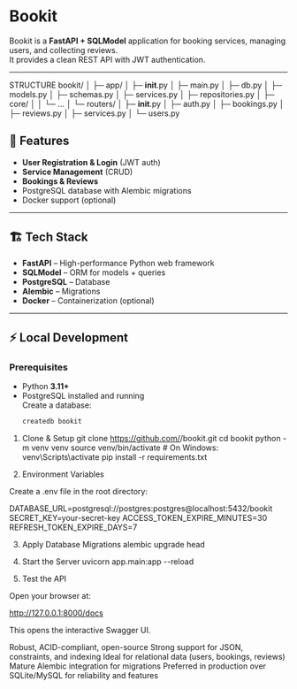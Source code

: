 # Bookit

Bookit is a **FastAPI + SQLModel** application for booking services, managing users, and collecting reviews.  
It provides a clean REST API with JWT authentication.

---
STRUCTURE
bookit/
│
├─ app/
│   ├─ __init__.py
│   ├─ main.py
│   ├─ db.py
│   ├─ models.py
│   ├─ schemas.py
│   ├─ services.py
│   ├─ repositories.py
│   ├─ core/
│   │   └─ ...
│   └─ routers/
│       ├─ __init__.py
│       ├─ auth.py
│       ├─ bookings.py
│       ├─ reviews.py
│       ├─ services.py
│       └─ users.py


## 🚀 Features

- **User Registration & Login** (JWT auth)
- **Service Management** (CRUD)
- **Bookings & Reviews**
- PostgreSQL database with Alembic migrations
- Docker support (optional)

---

## 🏗️ Tech Stack

- **FastAPI** – High-performance Python web framework
- **SQLModel** – ORM for models + queries
- **PostgreSQL** – Database
- **Alembic** – Migrations
- **Docker** – Containerization (optional)

---

## ⚡ Local Development

### Prerequisites

- Python **3.11+**
- PostgreSQL installed and running  
  Create a database:
  ```bash
  createdb bookit
  ```

1. Clone & Setup
   git clone https://github.com/<your-username>/bookit.git
   cd bookit
   python -m venv venv
   source venv/bin/activate # On Windows: venv\Scripts\activate
   pip install -r requirements.txt

2. Environment Variables

Create a .env file in the root directory:

DATABASE_URL=postgresql://postgres:postgres@localhost:5432/bookit
SECRET_KEY=your-secret-key
ACCESS_TOKEN_EXPIRE_MINUTES=30
REFRESH_TOKEN_EXPIRE_DAYS=7

3. Apply Database Migrations
   alembic upgrade head

4. Start the Server
   uvicorn app.main:app --reload

5. Test the API

Open your browser at:

http://127.0.0.1:8000/docs

This opens the interactive Swagger UI.

Robust, ACID-compliant, open-source
Strong support for JSON, constraints, and indexing
Ideal for relational data (users, bookings, reviews)
Mature Alembic integration for migrations
Preferred in production over SQLite/MySQL for reliability and features
